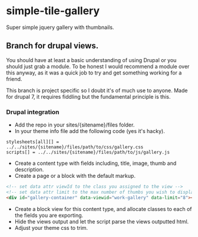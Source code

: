simple-tile-gallery
===================

Super simple jquery gallery with thumbnails.

## Branch for drupal views.

You should have at least a basic understanding of using Drupal or you should just grab a module. To be honest I would recommend a module over this anyway, as it was a quick job to try and get something working for a friend.

This branch is project specific so I doubt it's of much use to anyone. Made for drupal 7, it requires fiddling but the fundamental principle is this.

### Drupal integration

* Add the repo in your sites/{sitename}/files folder.
* In your theme info file add the following code (yes it's hacky).

```
stylesheets[all][] = ../../sites/{sitename}/files/path/to/css/gallery.css
scripts[] = ../../sites/{sitename}/files/path/to/js/gallery.js
```

* Create a content type with fields including, title, image, thumb and description.
* Create a page or a block with the default markup.
```html
<!-- set data attr viewId to the class you assigned to the view -->
<!-- set data attr limit to the max number of thumbs you wish to display -->
<div id="gallery-container" data-viewid="work-gallery" data-limit="8"></div>
```

* Create a block view for this content type, and allocate classes to each of the fields you are exporting.
* Hide the views output and let the script parse the views outputted html.
* Adjust your theme css to trim.

